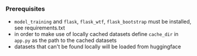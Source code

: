 ### Prerequisites

- `model_training` and `flask`, `flask_wtf`, `flask_bootstrap` must be
  installed, see requirements.txt
- in order to make use of locally cached datasets define `cache_dir` in `app.py`
  as the path to the cached datasets
- datasets that can't be found locally will be loaded from huggingface
